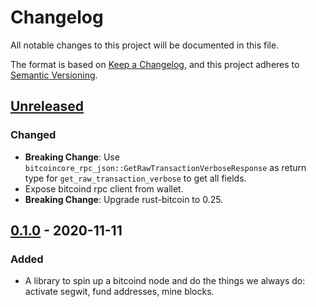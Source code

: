 # Changelog

All notable changes to this project will be documented in this file.

The format is based on [Keep a Changelog](https://keepachangelog.com/en/1.0.0/),
and this project adheres to [Semantic Versioning](https://semver.org/spec/v2.0.0.html).

## [Unreleased]

### Changed

-   **Breaking Change**: Use `bitcoincore_rpc_json::GetRawTransactionVerboseResponse` as return type for `get_raw_transaction_verbose` to get all fields.
-   Expose bitcoind rpc client from wallet.
-   **Breaking Change**: Upgrade rust-bitcoin to 0.25.

## [0.1.0] - 2020-11-11

### Added

-   A library to spin up a bitcoind node and do the things we always do: activate segwit, fund addresses, mine blocks.

[Unreleased]: https://github.com/comit-network/comit-rs/compare/0.1.0...HEAD

[0.1.0]: https://github.com/comit-network/comit-rs/compare/5549a14a3c5021998a5b4b681bf92b5f2fddf525...0.1.0
